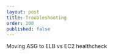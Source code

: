 ```yaml
---
layout: post
title: Troubleshooting
order: 200
published: false
---
```


Moving ASG to ELB vs EC2 healthcheck